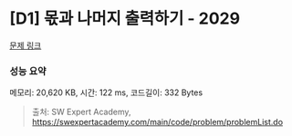 # [D1] 몫과 나머지 출력하기 - 2029 

[문제 링크](https://swexpertacademy.com/main/code/problem/problemDetail.do?contestProbId=AV5QGNvKAtEDFAUq) 

### 성능 요약

메모리: 20,620 KB, 시간: 122 ms, 코드길이: 332 Bytes



> 출처: SW Expert Academy, https://swexpertacademy.com/main/code/problem/problemList.do